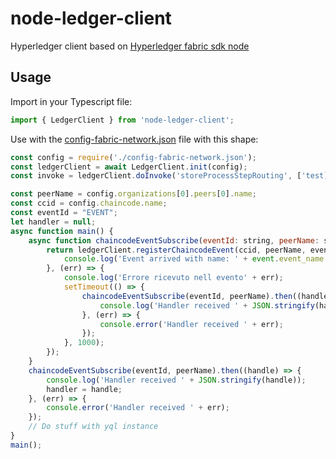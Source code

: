 # node-ledger-client

Hyperledger client based on [Hyperledger fabric sdk node](https://fabric-sdk-node.github.io/)

## Usage
Import in your Typescript file:<br/>
```javascript
import { LedgerClient } from 'node-ledger-client';
```

Use with the [config-fabric-network.json](https://github.com/ascatox/node-ledger-client/blob/master/resources/config-fabric-network.json) file with this shape: <br/>
```javascript
const config = require('./config-fabric-network.json');
const ledgerClient = await LedgerClient.init(config); 
const invoke = ledgerClient.doInvoke('storeProcessStepRouting', ['test]);

const peerName = config.organizations[0].peers[0].name;
const ccid = config.chaincode.name;
const eventId = "EVENT";
let handler = null;
async function main() {
    async function chaincodeEventSubscribe(eventId: string, peerName: string) {
        return ledgerClient.registerChaincodeEvent(ccid, peerName, eventId, (event) => {
            console.log('Event arrived with name: ' + event.event_name + ' and with payload ' + Buffer.from(event.payload));
        }, (err) => {
            console.log('Errore ricevuto nell evento' + err);
            setTimeout(() => {
                chaincodeEventSubscribe(eventId, peerName).then((handler) => {
                    console.log('Handler received ' + JSON.stringify(handler));
                }, (err) => {
                    console.error('Handler received ' + err);
                });
            }, 1000);
        });
    }
    chaincodeEventSubscribe(eventId, peerName).then((handle) => {
        console.log('Handler received ' + JSON.stringify(handle));
        handler = handle;
    }, (err) => {
        console.error('Handler received ' + err);
    });
    // Do stuff with yql instance
}
main();
```
